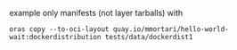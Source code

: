 example only manifests (not layer tarballs) with

```
oras copy --to-oci-layout quay.io/mmortari/hello-world-wait:dockerdistribution tests/data/dockerdist1
```
